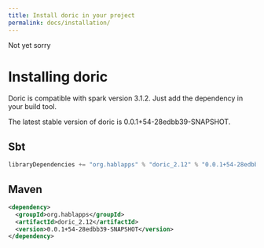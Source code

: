 ```yaml
---
title: Install doric in your project
permalink: docs/installation/
---
```

Not yet sorry
# Installing doric
Doric is compatible with spark version 3.1.2. Just add the dependency in your build tool.

The latest stable version of doric is 0.0.1+54-28edbb39-SNAPSHOT.

## Sbt
```scala
libraryDependencies += "org.hablapps" % "doric_2.12" % "0.0.1+54-28edbb39-SNAPSHOT"
```
## Maven
```xml
<dependency>
  <groupId>org.hablapps</groupId>
  <artifactId>doric_2.12</artifactId>
  <version>0.0.1+54-28edbb39-SNAPSHOT</version>
</dependency>
```
